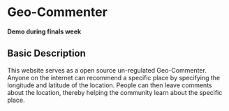 # Geo-Commenter

**Demo during finals week**

## Basic Description
This website serves as a open source un-regulated Geo-Commenter. Anyone on the internet can recommend a specific place by specifying the longitude and latitude of the location. People can then leave comments about the location, thereby helping the community learn about the specific place.
